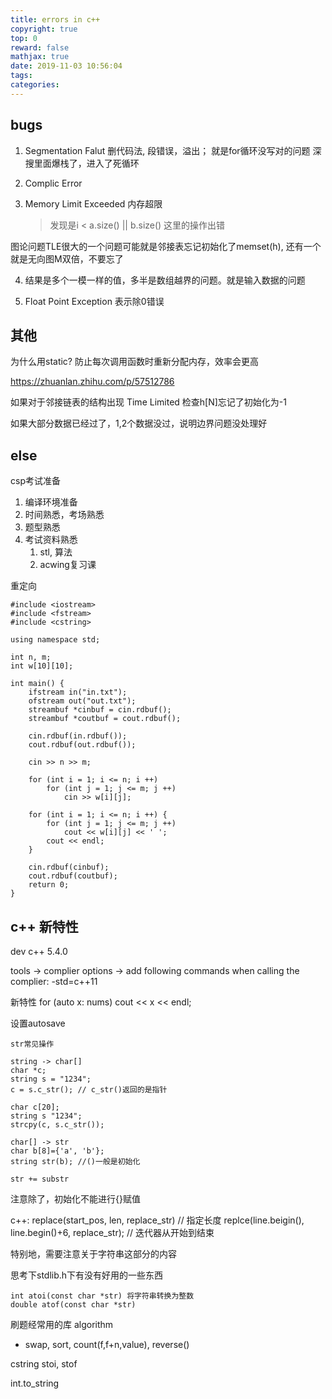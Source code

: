```yaml
---
title: errors in c++
copyright: true
top: 0
reward: false
mathjax: true
date: 2019-11-03 10:56:04
tags:
categories:
---
```


## bugs
1. Segmentation Falut
删代码法, 段错误，溢出； 就是for循环没写对的问题
深搜里面爆栈了，进入了死循环

2. Complic Error


3. Memory Limit Exceeded
内存超限
    > 发现是i < a.size() || b.size() 这里的操作出错

图论问题TLE很大的一个问题可能就是邻接表忘记初始化了memset(h), 还有一个就是无向图M双倍，不要忘了

4. 结果是多个一模一样的值，多半是数组越界的问题。就是输入数据的问题

5. Float Point Exception
表示除0错误

## 其他
为什么用static?
防止每次调用函数时重新分配内存，效率会更高

https://zhuanlan.zhihu.com/p/57512786


如果对于邻接链表的结构出现 Time Limited
检查h[N]忘记了初始化为-1

如果大部分数据已经过了，1,2个数据没过，说明边界问题没处理好
## else

csp考试准备

1. 编译环境准备
2. 时间熟悉，考场熟悉
3. 题型熟悉
4. 考试资料熟悉
    1. stl, 算法
    2. acwing复习课

重定向
```
#include <iostream>
#include <fstream> 
#include <cstring>

using namespace std;

int n, m;
int w[10][10];

int main() {
	ifstream in("in.txt");
	ofstream out("out.txt");
	streambuf *cinbuf = cin.rdbuf();
	streambuf *coutbuf = cout.rdbuf();
	
	cin.rdbuf(in.rdbuf());
	cout.rdbuf(out.rdbuf());
	
	cin >> n >> m;
	
	for (int i = 1; i <= n; i ++)
		for (int j = 1; j <= m; j ++)
			cin >> w[i][j];
			
	for (int i = 1; i <= n; i ++) {
		for (int j = 1; j <= m; j ++)
			cout << w[i][j] << ' ';
		cout << endl;
	}
	
	cin.rdbuf(cinbuf);
	cout.rdbuf(coutbuf);
	return 0;
}
```

## c++ 新特性

dev c++ 5.4.0

tools -> complier options -> add following commands when calling the complier: -std=c++11

新特性
for (auto x: nums) cout << x << endl;

设置autosave


```
str常见操作

string -> char[]
char *c;
string s = "1234";
c = s.c_str(); // c_str()返回的是指针

char c[20];
string s "1234";
strcpy(c, s.c_str());

char[] -> str
char b[8]={'a', 'b'};
string str(b); //()一般是初始化

str += substr
```

注意除了，初始化不能进行{}赋值

c++: 
replace(start_pos, len, replace_str) // 指定长度
replce(line.beigin(), line.begin()+6, replace_str); // 迭代器从开始到结束


特别地，需要注意关于字符串这部分的内容

思考下stdlib.h下有没有好用的一些东西
```
int atoi(const char *str) 将字符串转换为整数
double atof(const char *str)
```

刷题经常用的库
algorithm
- swap, sort, count(f,f+n,value), reverse()

cstring
stoi, stof

int.to_string